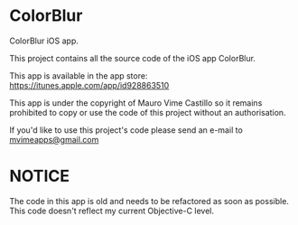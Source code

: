 ColorBlur
=========

ColorBlur iOS app.

This project contains all the source code of the iOS app ColorBlur.

This app is available in the app store: https://itunes.apple.com/app/id928863510

This app is under the copyright of Mauro Vime Castillo so it remains prohibited to copy or use the code of this project without an authorisation.

If you'd like to use this project's code please send an e-mail to mvimeapps@gmail.com

NOTICE
=============

The code in this app is old and needs to be refactored as soon as possible. This code doesn't reflect my current Objective-C level.

